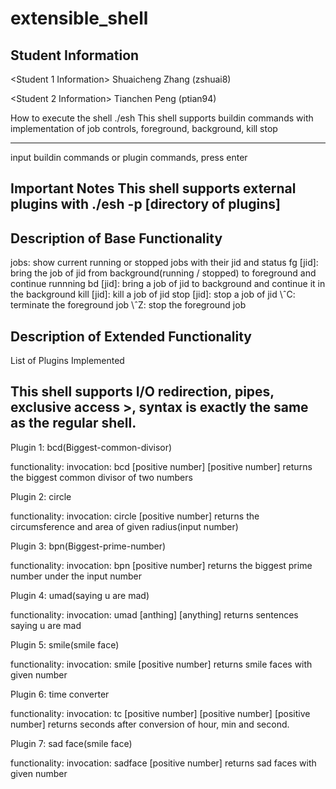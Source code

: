 # extensible_shell
Student Information
-------------------
<Student 1 Information>
Shuaicheng Zhang (zshuai8)

<Student 2 Information>
Tianchen Peng (ptian94)

How to execute the shell
./esh
This shell supports buildin commands with implementation of job controls, 
foreground, background, kill stop

------------------------
input buildin commands or plugin commands, press enter

Important Notes
This shell supports external plugins with
./esh -p [directory of plugins]
---------------

Description of Base Functionality
---------------------------------

jobs: show current running or stopped jobs with their jid and status
fg [jid]: bring the job of jid from background(running / stopped) to foreground and continue runnning
bd [jid]: bring a job of jid to background and continue it in the background
kill [jid]: kill a job of jid
stop [jid]: stop a job of jid
\ˆC: terminate the foreground job
\ˆZ: stop the foreground job

Description of Extended Functionality
-------------------------------------

List of Plugins Implemented

This shell supports I/O redirection, pipes, exclusive access >, syntax is exactly the same
as the regular shell.
---------------------------
Plugin 1:
bcd(Biggest-common-divisor)

functionality:
invocation: bcd [positive number] [positive number]
returns the biggest common divisor of two numbers


Plugin 2:
circle

functionality:
invocation: circle [positive number]
returns the circumsference and area of given radius(input number)

Plugin 3:
bpn(Biggest-prime-number)

functionality:
invocation: bpn [positive number]
returns the biggest prime number under the input number

Plugin 4:
umad(saying u are mad)

functionality:
invocation: umad [anthing] [anything]
returns sentences saying u are mad

Plugin 5:
smile(smile face)

functionality:
invocation: smile [positive number]
returns smile faces with given number

Plugin 6:
time converter

functionality:
invocation: tc [positive number] [positive number] [positive number]
returns seconds after conversion of hour, min and second.

Plugin 7:
sad face(smile face)

functionality:
invocation: sadface [positive number]
returns sad faces with given number
